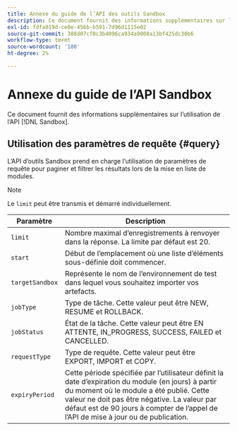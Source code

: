```yaml
---
title: Annexe du guide de l’API des outils Sandbox
description: Ce document fournit des informations supplémentaires sur l’utilisation de l’API Sandbox Tooling.
exl-id: fdfa019d-ce0e-456b-b591-7d96d1115e02
source-git-commit: 308d07cf0c3b4096ca934a9008a13bf425dc30b6
workflow-type: tm+mt
source-wordcount: '180'
ht-degree: 2%

---
```


# Annexe du guide de l’API Sandbox

Ce document fournit des informations supplémentaires sur l’utilisation de l’API [!DNL Sandbox].

## Utilisation des paramètres de requête {#query}

L’API d’outils Sandbox prend en charge l’utilisation de paramètres de requête pour paginer et filtrer les résultats lors de la mise en liste de modules.

>[!NOTE]
>
>Le `limit` peut être transmis et démarré individuellement.

| Paramètre | Description |
| --- | --- |
| `limit` | Nombre maximal d’enregistrements à renvoyer dans la réponse. La limite par défaut est 20. |
| `start` | Début de l’emplacement où une liste d’éléments sous-définie doit commencer. |
| `targetSandbox` | Représente le nom de l’environnement de test dans lequel vous souhaitez importer vos artefacts. |
| `jobType` | Type de tâche. Cette valeur peut être NEW, RESUME et ROLLBACK. |
| `jobStatus` | État de la tâche. Cette valeur peut être EN ATTENTE, IN_PROGRESS, SUCCESS, FAILED et CANCELLED. |
| `requestType` | Type de requête. Cette valeur peut être EXPORT, IMPORT et COPY. |
| `expiryPeriod ` | Cette période spécifiée par l’utilisateur définit la date d’expiration du module (en jours) à partir du moment où le module a été publié. Cette valeur ne doit pas être négative. La valeur par défaut est de 90 jours à compter de l’appel de l’API de mise à jour ou de publication. |
